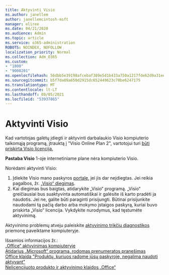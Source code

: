```yaml
---
title: Aktyvinti Visio
ms.author: janellem
author: janellemcintosh-msft
manager: eliree
ms.date: 04/21/2020
ms.audience: Admin
ms.topic: article
ms.service: o365-administration
ROBOTS: NOINDEX, NOFOLLOW
localization_priority: Normal
ms.collection: Adm_O365
ms.custom:
- "1800"
- "9000201"
ms.openlocfilehash: 56dbb5e39198afcebaf389e5d1b433a750a1217fde62d9a31eea15ae80a2b866
ms.sourcegitcommit: b5f7da89a650d2915dc652449623c78be6247175
ms.translationtype: MT
ms.contentlocale: lt-LT
ms.lasthandoff: 08/05/2021
ms.locfileid: "53937865"
---
```

# <a name="activate-visio"></a>Aktyvinti Visio

Kad vartotojas galėtų įdiegti ir aktyvinti darbalaukio Visio kompiuterio taikomąją programą, įtrauktą į "Visio Online Plan 2", vartotojui turi [būti priskirta Visio licencija.](https://docs.microsoft.com/microsoft-365/admin/add-users/add-users)

**Pastaba Visio** 1-oje internetiniame plane nėra kompiuterio Visio.

Norėdami aktyvinti Visio:

1. Įdiekite Visio mano paskyros [portale,](https://portal.office.com/account#installs) jei jis dar neįdiegtas. Jei reikia pagalbos, žr. [„Visio“ diegimas](https://support.office.com/article/f98f21e3-aa02-4827-9167-ddab5b025710?wt.mc_id=OfficeAdm_ClientDIA_Alchemy1800).
2. Kai diegimas bus baigtas, atidarykite „Visio“ programą. „Visio“ greičiausiai bus suaktyvinta automatiškai ir galėsite iš karto pradėti ja naudotis. Jei ne, galite būti paraginti prisijungti. Būtinai prisijunkite naudodami tą pačią darbo arba mokymo įstaigos paskyrą, kuriai buvo priskirta „Visio“ licencija. Vykdykite nurodymus, kad tęstumėte aktyvinimą. 

Aktyvinimo problemų atveju paleiskite [aktyvinimo trikčių diagnostikos](https://aka.ms/SARA-OfficeActivation-Alchemy) priemonę paveiktame kompiuteryje.

Išsamios informacijos žr.:<br>
[„Office“ aktyvinimas kompiuteryje](https://support.office.com/article/5bd38f38-db92-448b-a982-ad170b1e187e?wt.mc_id=OfficeAdm_ClientDIA_Alchemy1800)<br>
[Atidarius „Microsoft“ programą, rodomas prenumeratos pranešimas](https://support.office.com/article/4cabe32c-f594-4c0e-9191-3d3ade10cceb?wt.mc_id=OfficeAdm_ClientDIA_Alchemy1800)<br>
[Office klaida "Produktų, kuriuos radome jūsų paskyroje, negalima naudoti <app> aktyvant"](https://support.office.com/article/c9f9a0b3-5aae-4131-8077-21e6a59f141e?wt.mc_id=OfficeAdm_ClientDIA_Alchemy1800)<br>
[Nelicencijuoto produkto ir aktyvinimo klaidos „Office“](https://support.office.com/article/0d23d3c0-c19c-4b2f-9845-5344fedc4380?wt.mc_id=OfficeAdm_ClientDIA_Alchemy1800)